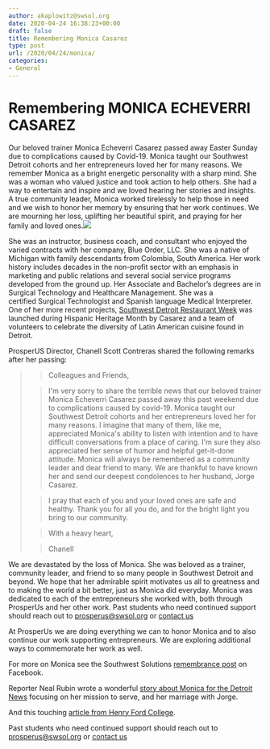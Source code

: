 ```yaml
---
author: akaplowitz@swsol.org
date: 2020-04-24 16:38:23+00:00
draft: false
title: Remembering Monica Casarez
type: post
url: /2020/04/24/monica/
categories:
- General
---
```


# **Remembering MONICA ECHEVERRI CASAREZ**


Our beloved trainer Monica Echeverri Casarez passed away Easter Sunday due to complications caused by Covid-19. Monica taught our Southwest Detroit cohorts and her entrepreneurs loved her for many reasons. We remember Monica as a bright energetic personality with a sharp mind. She was a woman who valued justice and took action to help others. She had a way to entertain and inspire and we loved hearing her stories and insights.  A true community leader, Monica worked tirelessly to help those in need and we wish to honor her memory by ensuring that her work continues. We are mourning her loss, uplifting her beautiful spirit, and praying for her family and loved ones.![](http://www.prosperusdetroit.org/wp-content/uploads/2020/04/Monica-300x300.jpg)


She was an instructor, business coach, and consultant who enjoyed the varied contracts with her company, Blue Order, LLC. She was a native of Michigan with family descendants from Colombia, South America. Her work history includes decades in the non-profit sector with an emphasis in marketing and public relations and several social service programs developed from the ground up. Her Associate and Bachelor’s degrees are in Surgical Technology and Healthcare Management. She was a certified Surgical Technologist and Spanish language Medical Interpreter. One of her more recent projects, [Southwest Detroit Restaurant Week](http://swdetroitrestaurantweek.com/) was launched during Hispanic Heritage Month by Casarez and a team of volunteers to celebrate the diversity of Latin American cuisine found in Detroit.

ProsperUS Director, Chanell Scott Contreras shared the following remarks after her passing:


<blockquote>

> 
> Colleagues and Friends,
> 
> 

> 
> 

> 
> I'm very sorry to share the terrible news that our beloved trainer Monica Echeverri Casarez passed away this past weekend due to complications caused by covid-19. Monica taught our Southwest Detroit cohorts and her entrepreneurs loved her for many reasons. I imagine that many of them, like me, appreciated Monica's ability to listen with intention and to have difficult conversations from a place of caring. I'm sure they also appreciated her sense of humor and helpful get-it-done attitude. Monica will always be remembered as a community leader and dear friend to many. We are thankful to have known her and send our deepest condolences to her husband, Jorge Casarez.
> 
> 

> 
> 

> 
> I pray that each of you and your loved ones are safe and healthy. Thank you for all you do, and for the bright light you bring to our community. 
> 
> 

> 
> 

> 
> With a heavy heart,
> 
> 

> 
> Chanell
> 
> </blockquote>




We are devastated by the loss of Monica. She was beloved as a trainer, community leader, and friend to so many people in Southwest Detroit and beyond. We hope that her admirable spirit motivates us all to greatness and to making the world a bit better, just as Monica did everyday. Monica was dedicated to each of the entrepreneurs she worked with, both through ProsperUs and her other work. Past students who need continued support should reach out to prosperus@swsol.org or [contact us](http://www.prosperusdetroit.org/contact-us/)





At ProsperUs we are doing everything we can to honor Monica and to also continue our work supporting entrepreneurs. We are exploring additional ways to commemorate her work as well.

For more on Monica see the Southwest Solutions [remembrance post](https://www.facebook.com/southwestsolutions/posts/10158317351809421) on Facebook.

Reporter Neal Rubin wrote a wonderful [story about Monica for the Detroit News](https://www.detroitnews.com/story/news/local/wayne-county/2020/04/13/coronavirus-cuts-down-metro-detroit-activist-monica-echeverri-casarez/2983592001/) focusing on her mission to serve, and her marriage with Jorge.

And this touching [article from Henry Ford College](https://www.hfcc.edu/news/2020/remembering-our-teammate-monica-echeverri-casarez).



Past students who need continued support should reach out to prosperus@swsol.org or [contact us](http://www.prosperusdetroit.org/contact-us/)
